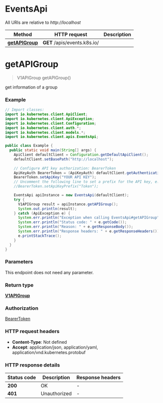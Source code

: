# EventsApi

All URIs are relative to *http://localhost*

Method | HTTP request | Description
------------- | ------------- | -------------
[**getAPIGroup**](EventsApi.md#getAPIGroup) | **GET** /apis/events.k8s.io/ | 


<a name="getAPIGroup"></a>
# **getAPIGroup**
> V1APIGroup getAPIGroup()



get information of a group

### Example
```java
// Import classes:
import io.kubernetes.client.ApiClient;
import io.kubernetes.client.ApiException;
import io.kubernetes.client.Configuration;
import io.kubernetes.client.auth.*;
import io.kubernetes.client.models.*;
import io.kubernetes.client.apis.EventsApi;

public class Example {
  public static void main(String[] args) {
    ApiClient defaultClient = Configuration.getDefaultApiClient();
    defaultClient.setBasePath("http://localhost");
    
    // Configure API key authorization: BearerToken
    ApiKeyAuth BearerToken = (ApiKeyAuth) defaultClient.getAuthentication("BearerToken");
    BearerToken.setApiKey("YOUR API KEY");
    // Uncomment the following line to set a prefix for the API key, e.g. "Token" (defaults to null)
    //BearerToken.setApiKeyPrefix("Token");

    EventsApi apiInstance = new EventsApi(defaultClient);
    try {
      V1APIGroup result = apiInstance.getAPIGroup();
      System.out.println(result);
    } catch (ApiException e) {
      System.err.println("Exception when calling EventsApi#getAPIGroup");
      System.err.println("Status code: " + e.getCode());
      System.err.println("Reason: " + e.getResponseBody());
      System.err.println("Response headers: " + e.getResponseHeaders());
      e.printStackTrace();
    }
  }
}
```

### Parameters
This endpoint does not need any parameter.

### Return type

[**V1APIGroup**](V1APIGroup.md)

### Authorization

[BearerToken](../README.md#BearerToken)

### HTTP request headers

 - **Content-Type**: Not defined
 - **Accept**: application/json, application/yaml, application/vnd.kubernetes.protobuf

### HTTP response details
| Status code | Description | Response headers |
|-------------|-------------|------------------|
**200** | OK |  -  |
**401** | Unauthorized |  -  |

